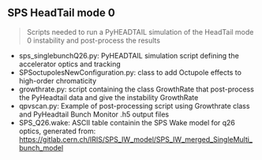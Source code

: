 ## SPS HeadTail mode 0
> Scripts needed to run a PyHEADTAIL simulation of the HeadTail mode 0 instability and post-process the results

- sps_singlebunchQ26.py: PyHEADTAIL simulation script defining the accelerator optics and tracking
- SPSoctupolesNewConfiguration.py: class to add Octupole effects to high-order chromaticity
- growthrate.py: script containing the class GrowthRate that post-process the PyHeadtail data and give the instability GrowthRate
- qpvscan.py: Example of post-processing script using Growthrate class and PyHeadtail Bunch Monitor .h5 output files
- SPS_Q26.wake: ASCII table containin the SPS Wake model for q26 optics, generated from: https://gitlab.cern.ch/IRIS/SPS_IW_model/SPS_IW_merged_SingleMulti_bunch_model

